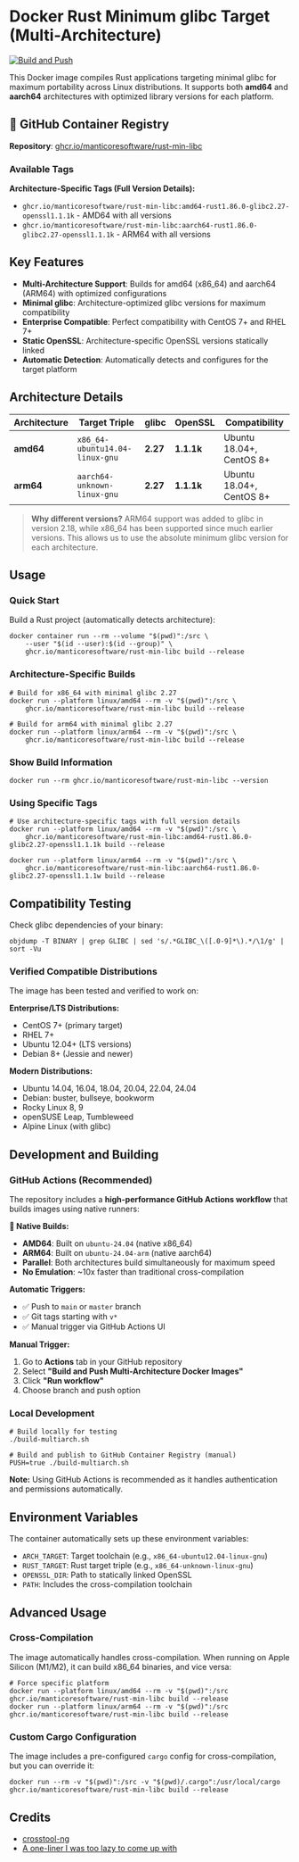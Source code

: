 # Docker Rust Minimum glibc Target (Multi-Architecture)

[![Build and Push](https://github.com/manticoresoftware/manticore/actions/workflows/build-and-push.yml/badge.svg)](https://github.com/manticoresoftware/manticore/actions/workflows/build-and-push.yml)

This Docker image compiles Rust applications targeting minimal glibc for maximum portability across Linux distributions. 
It supports both **amd64** and **aarch64** architectures with optimized library versions for each platform.

## 🐳 GitHub Container Registry

**Repository**: [ghcr.io/manticoresoftware/rust-min-libc](https://github.com/manticoresoftware/manticore/pkgs/container/rust-min-libc)

### Available Tags

**Architecture-Specific Tags (Full Version Details):**
- `ghcr.io/manticoresoftware/rust-min-libc:amd64-rust1.86.0-glibc2.27-openssl1.1.1k` - AMD64 with all versions
- `ghcr.io/manticoresoftware/rust-min-libc:aarch64-rust1.86.0-glibc2.27-openssl1.1.1k` - ARM64 with all versions

## Key Features

- **Multi-Architecture Support**: Builds for amd64 (x86_64) and aarch64 (ARM64) with optimized configurations
- **Minimal glibc**: Architecture-optimized glibc versions for maximum compatibility
- **Enterprise Compatible**: Perfect compatibility with CentOS 7+ and RHEL 7+
- **Static OpenSSL**: Architecture-specific OpenSSL versions statically linked
- **Automatic Detection**: Automatically detects and configures for the target platform

## Architecture Details

| Architecture | Target Triple | glibc | OpenSSL | Compatibility |
|--------------|---------------|-------|---------|---------------|
| **amd64** | `x86_64-ubuntu14.04-linux-gnu` | **2.27** | **1.1.1k** | Ubuntu 18.04+, CentOS 8+ |
| **arm64** | `aarch64-unknown-linux-gnu` | **2.27** | **1.1.1k** | Ubuntu 18.04+, CentOS 8+ |

> **Why different versions?** ARM64 support was added to glibc in version 2.18, while x86_64 has been supported since much earlier versions. This allows us to use the absolute minimum glibc version for each architecture.

## Usage

### Quick Start
Build a Rust project (automatically detects architecture):
```shell
docker container run --rm --volume "$(pwd)":/src \
    --user "$(id --user):$(id --group)" \
    ghcr.io/manticoresoftware/rust-min-libc build --release
```

### Architecture-Specific Builds
```shell
# Build for x86_64 with minimal glibc 2.27
docker run --platform linux/amd64 --rm -v "$(pwd)":/src \
    ghcr.io/manticoresoftware/rust-min-libc build --release

# Build for arm64 with minimal glibc 2.27  
docker run --platform linux/arm64 --rm -v "$(pwd)":/src \
    ghcr.io/manticoresoftware/rust-min-libc build --release
```

### Show Build Information
```shell
docker run --rm ghcr.io/manticoresoftware/rust-min-libc --version
```

### Using Specific Tags
```shell
# Use architecture-specific tags with full version details
docker run --platform linux/amd64 --rm -v "$(pwd)":/src \
    ghcr.io/manticoresoftware/rust-min-libc:amd64-rust1.86.0-glibc2.27-openssl1.1.1k build --release

docker run --platform linux/arm64 --rm -v "$(pwd)":/src \
    ghcr.io/manticoresoftware/rust-min-libc:aarch64-rust1.86.0-glibc2.27-openssl1.1.1w build --release
```

## Compatibility Testing

Check glibc dependencies of your binary:
```shell
objdump -T BINARY | grep GLIBC | sed 's/.*GLIBC_\([.0-9]*\).*/\1/g' | sort -Vu
```

### Verified Compatible Distributions
The image has been tested and verified to work on:

**Enterprise/LTS Distributions:**
- CentOS 7+ (primary target)
- RHEL 7+
- Ubuntu 12.04+ (LTS versions)
- Debian 8+ (Jessie and newer)

**Modern Distributions:**
- Ubuntu 14.04, 16.04, 18.04, 20.04, 22.04, 24.04
- Debian: buster, bullseye, bookworm
- Rocky Linux 8, 9
- openSUSE Leap, Tumbleweed
- Alpine Linux (with glibc)

## Development and Building

### GitHub Actions (Recommended)

The repository includes a **high-performance GitHub Actions workflow** that builds images using native runners:

**🚀 Native Builds:**
- **AMD64**: Built on `ubuntu-24.04` (native x86_64)
- **ARM64**: Built on `ubuntu-24.04-arm` (native aarch64)
- **Parallel**: Both architectures build simultaneously for maximum speed
- **No Emulation**: ~10x faster than traditional cross-compilation

**Automatic Triggers:**
- ✅ Push to `main` or `master` branch
- ✅ Git tags starting with `v*`
- ✅ Manual trigger via GitHub Actions UI

**Manual Trigger:**
1. Go to **Actions** tab in your GitHub repository
2. Select **"Build and Push Multi-Architecture Docker Images"**
3. Click **"Run workflow"**
4. Choose branch and push option

### Local Development
```shell
# Build locally for testing
./build-multiarch.sh

# Build and publish to GitHub Container Registry (manual)
PUSH=true ./build-multiarch.sh
```

**Note:** Using GitHub Actions is recommended as it handles authentication and permissions automatically.

## Environment Variables

The container automatically sets up these environment variables:

- `ARCH_TARGET`: Target toolchain (e.g., `x86_64-ubuntu12.04-linux-gnu`)
- `RUST_TARGET`: Rust target triple (e.g., `x86_64-unknown-linux-gnu`)
- `OPENSSL_DIR`: Path to statically linked OpenSSL
- `PATH`: Includes the cross-compilation toolchain

## Advanced Usage

### Cross-Compilation
The image automatically handles cross-compilation. When running on Apple Silicon (M1/M2), 
it can build x86_64 binaries, and vice versa:

```shell
# Force specific platform
docker run --platform linux/amd64 --rm -v "$(pwd)":/src ghcr.io/manticoresoftware/rust-min-libc build --release
docker run --platform linux/arm64 --rm -v "$(pwd)":/src ghcr.io/manticoresoftware/rust-min-libc build --release
```

### Custom Cargo Configuration
The image includes a pre-configured `cargo` config for cross-compilation, but you can override it:

```shell
docker run --rm -v "$(pwd)":/src -v "$(pwd)/.cargo":/usr/local/cargo ghcr.io/manticoresoftware/rust-min-libc build --release
```

## Credits
* [crosstool-ng](https://crosstool-ng.github.io/)
* [A one-liner I was too lazy to come up with](https://stackoverflow.com/questions/3436008/how-to-determine-version-of-glibc-glibcxx-binary-will-depend-on)